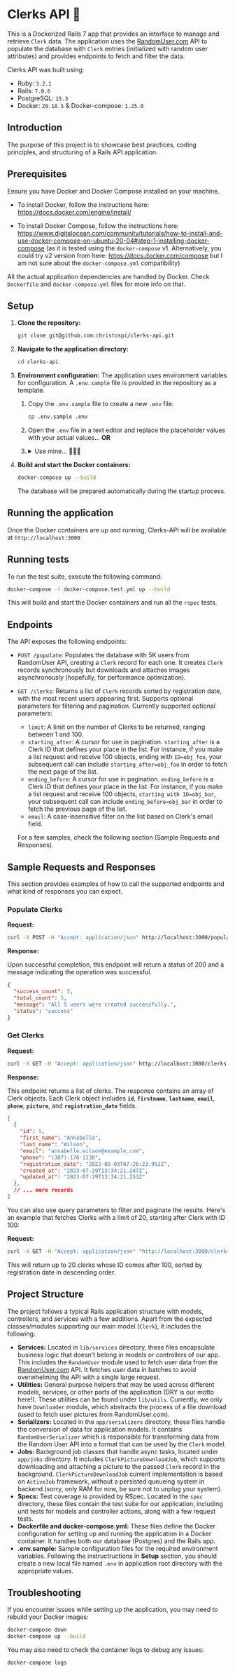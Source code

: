 # Clerks API 👥

This is a Dockerized Rails 7 app that provides an interface to manage and retrieve `Clerk` data. The application uses the [RandomUser.com](http://randomuser.com/) API to populate the database with `Clerk` entries (initialized with random user attributes) and provides endpoints to fetch and filter the data.

Clerks API was built using:

- Ruby: `3.2.1`
- Rails: `7.0.6`
- PostgreSQL: `15.3`
- Docker: `20.10.5` & Docker-compose: `1.25.0`

## Introduction

The purpose of this project is to showcase best practices, coding principles, and structuring of a Rails API application.

## Prerequisites

Ensure you have Docker and Docker Compose installed on your machine.

- To install Docker, follow the instructions here: https://docs.docker.com/engine/install/

- To install Docker Compose, follow the instructions here: https://www.digitalocean.com/community/tutorials/how-to-install-and-use-docker-compose-on-ubuntu-20-04#step-1-installing-docker-compose (as it is tested using the `docker-compose` v1. Alternatively, you could try v2 version from here: https://docs.docker.com/compose but I am not sure about the `docker-compose.yml` compatibility)

All the actual application dependencies are handled by Docker. Check `Dockerfile` and `docker-compose.yml` files for more info on that.

## Setup

1. **Clone the repository:**

    ```bash
    git clone git@github.com:christospi/clerks-api.git
    ```

2. **Navigate to the application directory:**

    ```bash
    cd clerks-api
    ```

3. **Environment configuration:**
The application uses environment variables for configuration. A `.env.sample` file is provided in the repository as a template.
    1. Copy the `.env.sample` file to create a new `.env` file:

        ```bash
        cp .env.sample .env
        ```

    2. Open the `.env` file in a text editor and replace the placeholder values with your actual values... **OR**
    3. <details>
        <summary>Use mine... 🤫🔫🔪</summary>
        
        ```
        # Database config
        POSTGRES_DB=clerks_api_development
        POSTGRES_HOST=localhost
        POSTGRES_USER=master_clerk
        POSTGRES_PASSWORD=youshallnotpass
        
        # Rails config
        RAILS_ENV=development
        RAILS_MASTER_KEY=df3fb452496d94ca83cf44ae77f829d6
        ```
    </details>     
4. **Build and start the Docker containers:**

    ```bash
    docker-compose up --build
    ```

    The database will be prepared automatically during the startup process.


## Running the application

Once the Docker containers are up and running, Clerks-API will be available at `http://localhost:3000`

## Running tests

To run the test suite, execute the following command:

```bash
docker-compose -f docker-compose.test.yml up --build
```

This will build and start the Docker containers and run all the `rspec` tests.

## Endpoints

The API exposes the following endpoints:

- `POST /populate`: Populates the database with 5K users from RandomUser API, creating a `Clerk` record for each one. It creates `Clerk` records synchronously but downloads and attaches images asynchronously (hopefully, for performance optimization). 
- `GET /clerks`: Returns a list of `Clerk` records sorted by registration date, with the most recent users appearing first. Supports optional parameters for filtering and pagination. Currently supported optional parameters:
    - `limit`: A limit on the number of Clerks to be returned, ranging between 1 and 100.
    - `starting_after`: A cursor for use in pagination. `starting_after` is a Clerk ID that
    defines your place in the list. For instance, if you make a list request and receive 100
    objects, ending with `ID=obj_foo`, your subsequent call can include `starting_after=obj_foo` in order to fetch the next page of the list.
    - `ending_before`: A cursor for use in pagination. `ending_before` is a Clerk ID that
    defines your place in the list. For instance, if you make a list request and receive 100
    objects, `starting with ID=obj_bar`, your subsequent call can include `ending_before=obj_bar` in order to fetch the previous page of the list.
    - `email`: A case-insensitive filter on the list based on Clerk's email field.

    For a few samples, check the following section (Sample Requests and Responses).


## **Sample Requests and Responses**

This section provides examples of how to call the supported endpoints and what kind of responses you can expect.

### **Populate Clerks**

**Request:**

```bash
curl -X POST -H "Accept: application/json" http://localhost:3000/populate
```

**Response:**

Upon successful completion, this endpoint will return a status of 200 and a message indicating the operation was successful.

```json
{
  "success_count": 5,
  "total_count": 5,
  "message": "All 5 users were created successfully.",
  "status": "success"
}
```

### **Get Clerks**

**Request:**

```bash
curl -X GET -H "Accept: application/json" http://localhost:3000/clerks
```

**Response:**

This endpoint returns a list of clerks. The response contains an array of Clerk objects. Each Clerk object includes **`id`**, **`firstname`**, **`lastname`**, **`email`**, **`phone`**, **`picture`**, and **`registration_date`** fields.

```json
[
  {
    "id": 5,
    "first_name": "Annabelle",
    "last_name": "Wilson",
    "email": "annabelle.wilson@example.com",
    "phone": "(307)-178-1138",
    "registration_date": "2022-05-03T07:26:23.952Z",
    "created_at": "2023-07-29T13:34:21.247Z",
    "updated_at": "2023-07-29T13:34:21.253Z"
  },
  // ... more records
]
```

You can also use query parameters to filter and paginate the results. Here's an example that fetches Clerks with a limit of 20, starting after Clerk with ID 100:

**Request:**

```bash
curl -X GET -H "Accept: application/json" "http://localhost:3000/clerks?limit=20&starting_after=100"
```

This will return up to 20 clerks whose ID comes after 100, sorted by registration date in descending order.

## Project Structure

The project follows a typical Rails application structure with models, controllers, and services with a few additions. Apart from the expected classes/modules supporting our main model (`Clerk`), it includes the following:

- **Services:** Located in `lib/services` directory, these files encapsulate business logic that doesn't belong in models or controllers of our app. This includes the `RandomUser` module used to fetch user data from the [RandomUser.com](http://randomuser.com/) API. It fetches user data in batches to avoid overwhelming the API with a single large request.
- **Utilities:** General purpose helpers that may be used across different models, services, or other parts of the application (DRY is our motto here!). These utilities can be found under `lib/utils`. Currently, we only have `Downloader` module, which abstracts the process of a file download (used to fetch user pictures from RandomUser.com).
- **Serializers:** Located in the `app/serializers` directory, these files handle the conversion of data for application models. It contains `RandomUserSerializer` which is responsible for transforming data from the Random User API into a format that can be used by the `Clerk` model.
- **Jobs:** Background job classes that handle async tasks, located under `app/jobs` directory. It includes `ClerkPictureDownloadJob`, which supports downloading and attaching a picture to the passed `Clerk` record in the background. `ClerkPictureDownloadJob` current implementation is based on `ActiveJob` framework, without a persisted queueing system in backend (sorry, only RAM for now, be sure not to unplug your system).
- **Specs:** Test coverage is provided by RSpec. Located in the `spec` directory, these files contain the test suite for our application, including unit tests for models and controller actions, along with a few request tests.
- **Dockerfile and docker-compose.yml:** These files define the Docker configuration for setting up and running the application in a Docker container. It handles both our database (Postgres) and the Rails app.
- **.env.sample:** Sample configuration files for the required environment variables. Following the instructructions in **Setup** section, you should create a new local file named `.env` in application root directory with the appropriate values.

## **Troubleshooting**

If you encounter issues while setting up the application, you may need to rebuild your Docker images:

```bash
docker-compose down
docker-compose up --build
```

You may also need to check the container logs to debug any issues:

```bash
docker-compose logs
```
